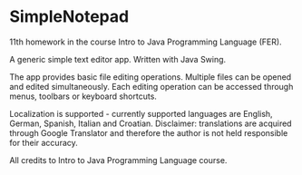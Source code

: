 # SimpleNotepad

11th homework in the course Intro to Java Programming Language (FER).

A generic simple text editor app. Written with Java Swing. 
 <p>
 The app provides basic file editing operations. Multiple files can be opened
 and edited simultaneously. Each editing operation can be accessed through
 menus, toolbars or keyboard shortcuts.
 <p>
 Localization is supported - currently supported languages are English,
 German, Spanish, Italian and Croatian. Disclaimer: translations are acquired
 through Google Translator and therefore the author is not held responsible
 for their accuracy.
   
 All credits to Intro to Java Programming Language course.
